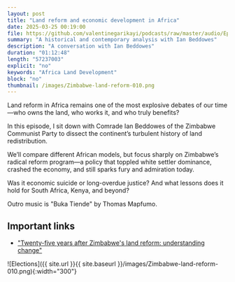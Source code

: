 ```yaml
---
layout: post
title: "Land reform and economic development in Africa"
date: 2025-03-25 00:19:00
file: https://github.com/valentinegarikayi/podcasts/raw/master/audio/Ep_17_2025_BeddowesMarch2025.mp3
summary: "A historical and contemporary analysis with Ian Beddowes"
description: "A conversation with Ian Beddowes"
duration: "01:12:48"
length: "57237003"
explicit: "no"
keywords: "Africa Land Development"
block: "no"
thumbnail: /images/Zimbabwe-land-reform-010.png
---
```


Land reform in Africa remains one of the most explosive debates of our time—who owns the land, who works it, and who truly benefits?

In this episode, I sit down with Comrade Ian Beddowes of the Zimbabwe Communist Party to dissect the continent’s turbulent history of land redistribution.

We’ll compare different African models, but focus sharply on Zimbabwe’s radical reform program—a policy that toppled white settler dominance, crashed the economy, and still sparks fury and admiration today.

Was it economic suicide or long-overdue justice? And what lessons does it hold for South Africa, Kenya, and beyond?

Outro music is "Buka Tiende" by Thomas Mapfumo.


<!--more-->

## Important links
* ["Twenty-five years after Zimbabwe's land reform: understanding change"](https://zimbabweland.wordpress.com/2025/01/20/twenty-five-years-after-zimbabwes-land-reform-understanding-change/)

![Elections]({{ site.url }}{{ site.baseurl }}/images/Zimbabwe-land-reform-010.png){:width="300"}

<!-- Google tag (gtag.js) -->
<script async src="https://www.googletagmanager.com/gtag/js?id=G-02DTBF3N7T"></script>
<script>
  window.dataLayer = window.dataLayer || [];
  function gtag(){dataLayer.push(arguments);}
  gtag('js', new Date());

  gtag('config', 'G-02DTBF3N7T');
</script>
